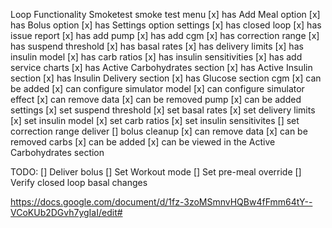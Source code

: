 Loop Functionality Smoketest
    smoke test
        menu
        [x] has Add Meal option
        [x] has Bolus option
        [x] has Settings option
        settings
        [x] has closed loop
        [x] has issue report
        [x] has add pump
        [x] has add cgm
        [x] has correction range
        [x] has suspend threshold
        [x] has basal rates
        [x] has delivery limits
        [x] has insulin model
        [x] has carb ratios
        [x] has insulin sensitivities
        [x] has add service
        charts
        [x] has Active Carbohydrates section
        [x] has Active Insulin section
        [x] has Insulin Delivery section
        [x] has Glucose section
        cgm
        [x] can be added
        [x] can configure simulator model
        [x] can configure simulator effect
        [x] can remove data
        [x] can be removed
        pump
        [x] can be added
            settings
            [x] set suspend threshold
            [x] set basal rates
            [x] set delivery limits
            [x] set insulin model
            [x] set carb ratios
            [x] set insulin sensitivites
            [] set correction range
            deliver
            [] bolus
            cleanup
            [x] can remove data
            [x] can be removed
        carbs
        [x] can be added
        [x] can be viewed in the Active Carbohydrates section

TODO:
    [] Deliver bolus
    [] Set Workout mode
    [] Set pre-meal override
    [] Verify closed loop basal changes


https://docs.google.com/document/d/1fz-3zoMSmnvHQBw4fFmm64tY--VCoKUb2DGvh7ygIaI/edit#